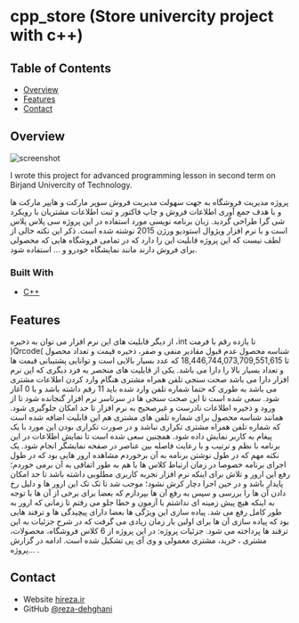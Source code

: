 # cpp_store (Store univercity project with c++)

<!-- TABLE OF CONTENTS -->

## Table of Contents

- [Overview](#overview)
- [Features](#features)
- [Contact](#contact)

<!-- OVERVIEW -->

## Overview

![screenshot](https://user-images.githubusercontent.com/16707738/92399059-5716eb00-f132-11ea-8b14-bcacdc8ec97b.png)

I wrote this project for advanced programming lesson in second term on Birjand Univercity of Technology.

پروژه مدیریت فروشگاه به جهت سهولت مدیریت فروش
سوپر مارکت و هایپر مارکت ها و با هدف جمع آوری
اطلاعات فروش و چاپ فاکتور و ثبت اطلاعات مشتریان
با رویکرد شی گرا طراحی گردید.
زبان برنامه نویسی مورد استفاده در این پروژه سی
پلاس پلاس است و با نرم افزار ویژوال استودیو ورژن
2015 نوشته شده است.
ذکر این نکته خالی از لطف نیست که این پروژه قابلیت
این را دارد که در تمامی فروشگاه هایی که محصولی
برای فروش دارند مانند نمایشگاه خودرو و ... استفاده
شود.

### Built With

<!-- This section should list any major frameworks that you built your project using. Here are a few examples.-->

- [C++](https://www.cplusplus.com/)


## Features
از دیگر قابلیت های این نرم افزار می توان به ذخیره
،int تا یازده رقم با فرمت )Qrcode( شناسه محصول
عدم قبول مقادیر منفی و صفر، ذخیره قیمت و تعداد
محصول تا 18,446,744,073,709,551,615 که عدد
بسیار بالایی است و توانایی پشتیبانی قیمت ها و
تعداد بسیار بالا را دارا می باشد.
یکی از قابلیت های منحصر به فرد دیگری که این نرم
افزار دارا می باشد صحت سنجی تلفن همراه مشتری
هنگام وارد کردن اطلاعات مشتری می باشد به طوری
که حتما شماره تلفن وارد شده باید 11 رقم داشته
باشد و با 0 آغاز شود. سعی شده است تا این صحت
سنجی ها در سرتاسر نرم افزار گنجانده شود تا از ورود
و ذخیره اطلاعات نادرست و غیرصحیح به نرم افزار تا حد
امکان جلوگیری شود.
همانند شناسه محصول برای شماره تلفن های
مشتری هم این قابلیت اضافه شده است که شماره
تلفن همراه مشتری تکراری نباشد و در صورت تکراری
بودن این مورد با یک پیغام به کاربر نمایش داده شود.
همچنین سعی شده است تا نمایش اطلاعات در این
برنامه با نظم و ترتیب و با رعایت فاصله بین عناصر در
صفحه نمایشگر انجام شود.
یک نکته مهم که در طول نوشتن برنامه به آن برخوردم
مشاهده ارور هایی بود که در طول اجرای برنامه خصوصا
در زمان ارتباط کلاس ها با هم به طور اتفاقی به آن
برمی خوردم؛ رفع این ارور و تلاش برای اینکه نرم افزار
تجربه کاربری مطلوبی داشته باشد تا حد امکان پایدار
باشد و در حین اجرا دچار کرش نشود؛ موجب شد تا تک
تک این ارور ها و دلیل رخ دادن آن ها را بررسی و سپس
به رفع آن ها بپردازم که بعضا برای برخی از آن ها با
توجه به اینکه هیچ پیش زمینه ای نداشتم با آزمون و
خطا جلو می رفتم تا زمانی که ارور به طور کامل رفع
می شد.
پیاده سازی این ویژگی ها بعضا دارای پیچیدگی ها و
ترفند هایی بود که پیاده سازی آن ها برای اولین بار
زمان زیادی می گرفت که در شرح جزئیات به این ترفند
ها پرداخته می شود.
جزئیات پروژه:
در این پروژه از 6 کلاس فروشگاه، محصولات، مشتری ،
خرید، مشتری معمولی و وی آی پی تشکیل شده
است.
ادامه در گزارش پروژه... .

## Contact

- Website [hireza.ir](https://hireza.ir)
- GitHub [@reza-dehghani](https://github.com/reza-dehghani)
